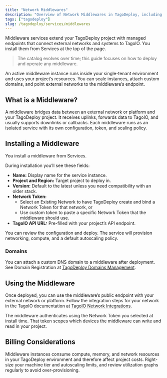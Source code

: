 ```yaml
---
title: "Network Middlewares"
description: "Overview of Network Middlewares in TagoDeploy, including LoRaWAN LNS such as Tektelic, TTI, and others, and how to assign them to projects."
tags: ["tagodeploy"]
slug: /tagodeploy/services/middlewares
---
```


Middleware services extend your TagoDeploy project with managed endpoints that
connect external networks and systems to TagoIO. You install them from Services
at the top of the page.

> The catalog evolves over time; this guide focuses on how to deploy and operate
> any middleware.

An active middleware instance runs inside your single-tenant environment and
uses your project’s resources. You can scale instances, attach custom domains,
and point external networks to the middleware’s endpoint.

## What is a Middleware?

A middleware bridges data between an external network or platform and your
TagoDeploy project. It receives uplinks, forwards data to TagoIO, and usually
supports downlinks or callbacks. Each middleware runs as an isolated service
with its own configuration, token, and scaling policy.

## Installing a Middleware

You install a middleware from Services.

During installation you’ll see these fields:

- **Name:** Display name for the service instance.
- **Project and Region:** Target project to deploy in.
- **Version:** Default to the latest unless you need compatibility with an older
  stack.
- **Network Token:**
  - Select an Existing Network to have TagoDeploy create and bind a Network
    Token for that network, or
  - Use custom token to paste a specific Network Token that the middleware
    should use.
- **TagoIO API URL:** Pre-filled with your project’s API endpoint.

You can review the configuration and deploy. The service will provision
networking, compute, and a default autoscaling policy.

### Domains

You can attach a custom DNS domain to a middleware after deployment. See Domain
Registration at
[TagoDeploy Domains Management](docs/tagodeploy/project/domains.md).

## Using the Middleware

Once deployed, you can use the middleware’s public endpoint with your external
network or platform. Follow the integration steps for your network in the TagoIO
documentation at [TagoIO Network Integrations](docs/tagoio/integrations/.md).

The middleware authenticates using the Network Token you selected at install
time. That token scopes which devices the middleware can write and read in your
project.

## Billing Considerations

Middleware instances consume compute, memory, and network resources in your
TagoDeploy environment and therefore affect project costs. Right-size your
machine tier and autoscaling limits, and review utilization graphs regularly to
avoid over-provisioning.
